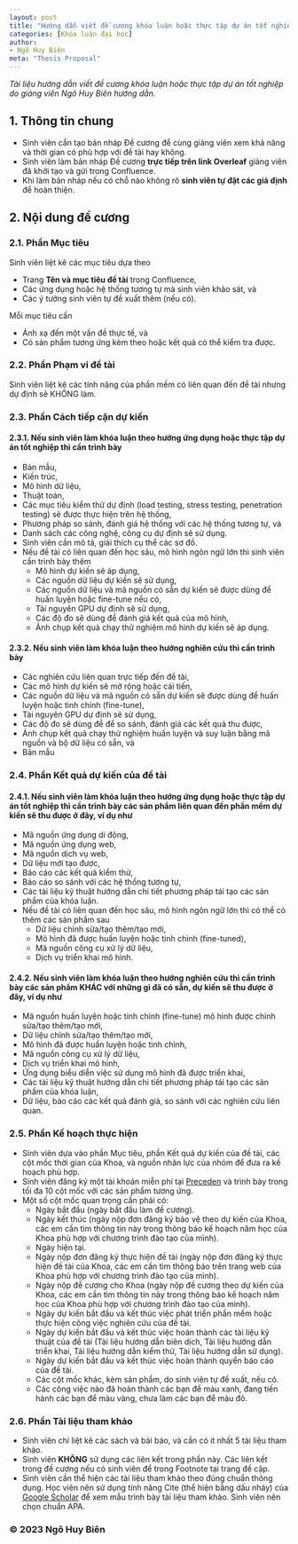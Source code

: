 ```yaml
---
layout: post
title: "Hướng dẫn viết đề cương khóa luận hoặc thực tập dự án tốt nghiệp"
categories: [Khóa luận đại học]
author:
- Ngô Huy Biên
meta: "Thesis Proposal"
---
```

_Tài liệu hướng dẫn viết đề cương khóa luận hoặc thực tập dự án tốt nghiệp do giảng viên Ngô Huy Biên hướng dẫn._

## 1. Thông tin chung
* Sinh viên cần tạo bản nháp Đề cương để cùng giảng viên xem khả năng và thời gian có phù hợp với đề tài hay không.
* Sinh viên làm bản nháp Đề cương **trực tiếp trên link Overleaf** giảng viên đã khởi tạo và gửi trong Confluence.
* Khi làm bản nháp nếu có chỗ nào không rõ **sinh viên tự đặt các giả định** để hoàn thiện.

## 2. Nội dung đề cương

### 2.1. Phần Mục tiêu
Sinh viên liệt kê các mục tiêu dựa theo 
* Trang **Tên và mục tiêu đề tài** trong Confluence,
* Các ứng dụng hoặc hệ thống tương tự mà sinh viên khảo sát, và
* Các ý tưởng sinh viên tự đề xuất thêm (nếu có).

Mỗi mục tiêu cần
* Ánh xạ đến một vấn đề thực tế, và
* Có sản phẩm tương ứng kèm theo hoặc kết quả có thể kiểm tra được.

### 2.2. Phần Phạm vi đề tài
Sinh viên liệt kê các tính năng của phần mềm có liên quan đến đề tài nhưng dự định sẽ KHÔNG làm.

### 2.3. Phần Cách tiếp cận dự kiến

#### 2.3.1. Nếu sinh viên làm khóa luận theo hướng ứng dụng hoặc thực tập dự án tốt nghiệp thì cần trình bày
* Bản mẫu, 
* Kiến trúc,
* Mô hình dữ liệu, 
* Thuật toán,
* Các mục tiêu kiểm thử dự định (load testing, stress testing, penetration testing) sẽ được thực hiện trên hệ thống,
* Phương pháp so sánh, đánh giá hệ thống với các hệ thống tương tự, và
* Danh sách các công nghệ, công cụ dự định sẽ sử dụng.
* Sinh viên cần mô tả, giải thích cụ thể các sơ đồ.
* Nếu đề tài có liên quan đến học sâu, mô hình ngôn ngữ lớn thì sinh viên cần trình bày thêm
    * Mô hình dự kiến sẽ áp dụng,
    * Các nguồn dữ liệu dự kiến sẽ sử dụng,
    * Các nguồn dữ liệu và mã nguồn có sẵn dự kiến sẽ được dùng để huấn luyện hoặc fine-tune nếu có,
    * Tài nguyên GPU dự định sẽ sử dụng,
    * Các độ đo sẽ dùng để đánh giá kết quả của mô hình,
    * Ảnh chụp kết quả chạy thử nghiệm mô hình dự kiến sẽ áp dụng.

#### 2.3.2. Nếu sinh viên làm khóa luận theo hướng nghiên cứu thì cần trình bày
* Các nghiên cứu liên quan trực tiếp đến đề tài,
* Các mô hình dự kiến sẽ mở rộng hoặc cải tiến,
* Các nguồn dữ liệu và mã nguồn có sẵn dự kiến sẽ được dùng để huấn luyện hoặc tinh chỉnh (fine-tune),
* Tài nguyên GPU dự định sẽ sử dụng, 
* Các độ đo sẽ dùng để để so sánh, đánh giá các kết quả thu được,
* Ảnh chụp kết quả chạy thử nghiệm huấn luyện và suy luận bằng mã nguồn và bộ dữ liệu có sẵn, và
* Bản mẫu

### 2.4. Phần Kết quả dự kiến của đề tài

#### 2.4.1. Nếu sinh viên làm khóa luận theo hướng ứng dụng hoặc thực tập dự án tốt nghiệp thì cần trình bày các sản phẩm liên quan đến phần mềm dự kiến sẽ thu được ở đây, ví dụ như
* Mã nguồn ứng dụng di động, 
* Mã nguồn ứng dụng web, 
* Mã nguồn dịch vụ web, 
* Dữ liệu mới tạo được,
* Báo cáo các kết quả kiểm thử,
* Báo cáo so sánh với các hệ thống tương tự,
* Các tài liệu kỹ thuật hướng dẫn chi tiết phương pháp tái tạo các sản phẩm của khóa luận.
* Nếu đề tài có liên quan đến học sâu, mô hình ngôn ngữ lớn thì có thể có thêm các sản phẩm sau
    * Dữ liệu chỉnh sửa/tạo thêm/tạo mới,
    * Mô hình đã được huấn luyện hoặc tinh chỉnh (fine-tuned),
    * Mã nguồn công cụ xử lý dữ liệu,
    * Dịch vụ triển khai mô hình.

#### 2.4.2. Nếu sinh viên làm khóa luận theo hướng nghiên cứu thì cần trình bày các sản phẩm KHÁC với những gì đã có sẵn, dự kiến sẽ thu được ở đây, ví dụ như
* Mã nguồn huấn luyện hoặc tinh chỉnh (fine-tune) mô hình được chỉnh sửa/tạo thêm/tạo mới,
* Dữ liệu chỉnh sửa/tạo thêm/tạo mới,
* Mô hình đã được huấn luyện hoặc tinh chỉnh,
* Mã nguồn công cụ xử lý dữ liệu,
* Dịch vụ triển khai mô hình,
* Ứng dụng biểu diễn việc sử dụng mô hình đã được triển khai,
* Các tài liệu kỹ thuật hướng dẫn chi tiết phương pháp tái tạo các sản phẩm của khóa luận,
* Dữ liệu, báo cáo các kết quả đánh giá, so sánh với các nghiên cứu liên quan.
  
### 2.5. Phần Kế hoạch thực hiện
* Sinh viên dựa vào phần Mục tiêu, phần Kết quả dự kiến của đề tài, các cột mốc thời gian của Khoa, và nguồn nhân lực của nhóm để đưa ra kế hoạch phù hợp.
* Sinh viên đăng ký một tài khoản miễn phí tại <a href target = "blank" href = "https://www.preceden.com/pricing">Preceden</a> và trình bày trong tối đa 10 cột mốc với các sản phẩm tương ứng.
* Một số cột mốc quan trọng cần phải có:
    * Ngày bắt đầu (ngày bắt đầu làm đề cương).
    * Ngày kết thúc (ngày nộp đơn đăng ký bảo vệ theo dự kiến của Khoa, các em cần tìm thông tin này trong thông báo kế hoạch năm học của Khoa phù hợp với chương trình đào tạo của mình).
    * Ngày hiện tại.
    * Ngày nộp đơn đăng ký thực hiện đề tài (ngày nộp đơn đăng ký thực hiện đề tài của Khoa, các em cần tìm thông báo trên trang web của Khoa phù hợp với chương trình đào tạo của mình).
    * Ngày nộp đề cương cho Khoa (ngày nộp đề cương theo dự kiến của Khoa, các em cần tìm thông tin này trong thông báo kế hoạch năm học của Khoa phù hợp với chương trình đào tạo của mình).
    * Ngày dự kiến bắt đầu và kết thúc việc phát triển phần mềm hoặc thực hiện công việc nghiên cứu của đề tài.
    * Ngày dự kiến bắt đầu và kết thúc việc hoàn thành các tài liệu kỹ thuật của đề tài (Tài liệu hướng dẫn biên dịch, Tài liệu hướng dẫn triển khai, Tài liệu hướng dẫn kiểm thử, Tài liệu hướng dẫn sử dụng).
    * Ngày dự kiến bắt đầu và kết thúc việc hoàn thành quyển báo cáo của đề tài.
    * Các cột mốc khác, kèm sản phẩm, do sinh viên tự đề xuất, nếu có.
    * Các công việc nào đã hoàn thành các bạn để màu xanh, đang tiến hành các bạn để màu vàng, chưa làm các bạn để màu đỏ.

### 2.6. Phần Tài liệu tham khảo
* Sinh viên chỉ liệt kê các sách và bài báo, và cần có ít nhất 5 tài liệu tham khảo.
* Sinh viên **KHÔNG** sử dụng các liên kết trong phần này. Các liên kết trong đề cương nếu có sinh viên để trong Footnote tại trang đề cập.
* Sinh viên cần thể hiện các tài liệu tham khảo theo đúng chuẩn thông dụng. Học viên nên sử dụng tính năng Cite (thể hiện bằng dấu nháy) của <a href target = "blank" href = "https://scholar.google.com/scholar?hl=en&as_sdt=0%2C5&q=Efficient+backprop">Google Scholar</a> để xem mẫu trình bày tài liệu tham khảo. Sinh viên nên chọn chuẩn APA.

### &copy; 2023 Ngô Huy Biên
